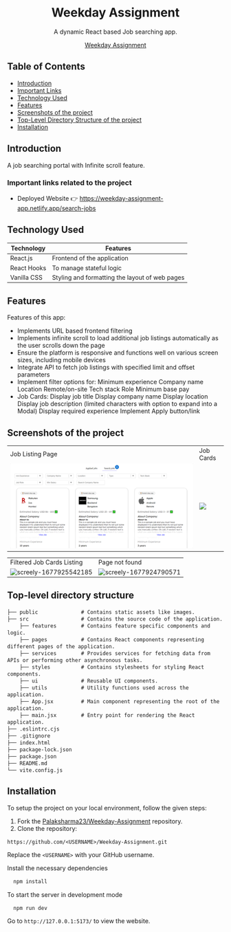 


<h1 align="center"> Weekday Assignment </h1> 
<p align="center">
  A dynamic React based Job searching app.
</p>

<p align="center">
  <a href="https://weekday-assignment-app.netlify.app/search-jobs">Weekday Assignment
    
  </a>

</p>


## Table of Contents

- [Introduction](#introduction)
- [Important Links](#important-links-related-to-the-project)
- [Technology Used](#technology-used)
- [Features](#features)
- [Screenshots of the project](#screenshots-of-the-project)
- [Top-Level Directory Structure of the project](#top-level-directory-structure)
- [Installation](#installation)


## Introduction

A job searching portal with Infinite scroll feature.

### Important links related to the project
* Deployed Website 👉 https://weekday-assignment-app.netlify.app/search-jobs

## Technology Used

| Technology | Features |
|------------|----------|
| React.js   |  Frontend of the application  |   
| React Hooks   | To manage stateful logic  |   
| Vanilla CSS    |   Styling and formatting the layout of web pages   |   
 
## Features

Features of this app:

* Implements URL based frontend filtering
*  Implements infinite scroll to load additional job listings automatically as the user scrolls down the page
* Ensure the platform is responsive and functions well on various screen sizes, including mobile devices
* Integrate API to fetch job listings with specified limit and offset parameters
* Implement filter options for:
    Minimum experience
    Company name
    Location
    Remote/on-site
    Tech stack
    Role
    Minimum base pay
* Job Cards:
      Display job title
      Display company name
      Display location
      Display job description (limited characters with option to expand into a Modal)
      Display required experience
	  Implement Apply button/link

## Screenshots of the project
<table>
  <tr>
    <td>Job Listing Page</td>
    <td>Job Cards</td>
  </tr>
  <tr>
    <td>
   <img src="./Readme Images/1.png" border="0">
    </td>
     <td>
<img src="https://i.ibb.co/m6HR6k3/screely-1714920762361.png" border="0"></td>
  </tr>
</table>
<table>
  <tr>
      <td>Filtered Job Cards Listing</td>
    <td>Page not found</td>
  </tr>
  <tr>
  <td><img src="https://i.ibb.co/P6h3q4R/screely-1714921033417.png" alt="screely-1677925542185" border="0">
</td>
    <td>
<img src="https://i.ibb.co/3ShbR62/screely-1714921264006.png" alt="screely-1677924790571" border="0"></td>
  </tr>
</table>

## Top-level directory structure

    
    ├── public              # Contains static assets like images.
    ├── src                 # Contains the source code of the application.
	    ├── features		# Contains feature specific components and logic.
	    ├── pages			# Contains React components representing different pages of the application.
	    ├── services		# Provides services for fetching data from APIs or performing other asynchronous tasks.
	    ├── styles			# Contains stylesheets for styling React components.
	    ├── ui				# Reusable UI components.
	    ├── utils			# Utility functions used across the application.
	    ├── App.jsx			# Main component representing the root of the application.
	    ├── main.jsx		# Entry point for rendering the React application.
    ├── .eslintrc.cjs                   
    ├── .gitignore                   
    ├── index.html                 
    ├── package-lock.json                     
    ├── package.json
    ├── README.md                    
    └── vite.config.js
    
##  Installation

To setup the project on your local environment, follow the given steps:

1. Fork the [Palaksharma23/Weekday-Assignment](https://github.com/Palaksharma23/Weekday-Assignment) repository.
2. Clone the repository:
```
https://github.com/<USERNAME>/Weekday-Assignment.git
```

  Replace the `<USERNAME>` with your GitHub username. 

Install the necessary dependencies

```bash
  npm install
```
To start the server in development mode

```
  npm run dev 
```

Go to `http://127.0.0.1:5173/` to view the website.
<br>
